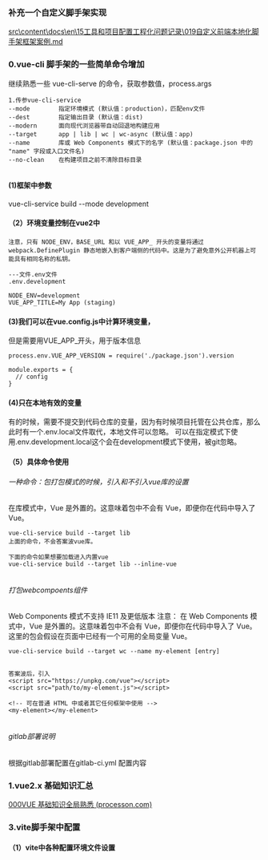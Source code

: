 
### 补充一个自定义脚手架实现
[src\content\docs\en\15工具和项目配置工程化问题记录\019自定义前端本地化脚手架框架案例.md](src\content\docs\en\15工具和项目配置工程化问题记录\019自定义前端本地化脚手架框架案例.md)

### 0.vue-cli 脚手架的一些简单命令增加

继续熟悉一些 vue-cli-serve 的命令，获取参数值，process.args


```
1.传参vue-cli-service
--mode        指定环境模式 (默认值：production)，匹配env文件
--dest        指定输出目录 (默认值：dist)
--modern      面向现代浏览器带自动回退地构建应用
--target      app | lib | wc | wc-async (默认值：app)
--name        库或 Web Components 模式下的名字 (默认值：package.json 中的 "name" 字段或入口文件名)
--no-clean    在构建项目之前不清除目标目录


```

#### (1)框架中参数
vue-cli-service build --mode development


#### （2）环境变量控制在vue2中
~~~
注意，只有 NODE_ENV，BASE_URL 和以 VUE_APP_ 开头的变量将通过 webpack.DefinePlugin 静态地嵌入到客户端侧的代码中。这是为了避免意外公开机器上可能具有相同名称的私钥。

---文件.env文件
.env.development

NODE_ENV=development
VUE_APP_TITLE=My App (staging)

~~~

#### (3)我们可以在vue.config.js中计算环境变量，
但是需要用VUE_APP_开头，用于版本信息

~~~
process.env.VUE_APP_VERSION = require('./package.json').version

module.exports = {
  // config
}

~~~

#### (4)只在本地有效的变量
有的时候，需要不提交到代码仓库的变量，因为有时候项目托管在公共仓库，那么此时有一个.env.local文件取代，本地文件可以忽略。
可以在指定模式下使用.env.development.local这个会在development模式下使用，被git忽略。

#### （5）具体命令使用
###### 一种命令：包打包模式的时候，引入和不引入vue库的设置
在库模式中，Vue 是外置的。这意味着包中不会有 Vue，即便你在代码中导入了 Vue。
~~~
vue-cli-service build --target lib
上面的命令，不会答案波vue库。

下面的命令如果想要加载进入内置vue
vue-cli-service build --target lib --inline-vue


~~~

###### 打包webcompoents组件
Web Components 模式不支持 IE11 及更低版本
注意：
在 Web Components 模式中，Vue 是外置的。这意味着包中不会有 Vue，即便你在代码中导入了 Vue。这里的包会假设在页面中已经有一个可用的全局变量 Vue。
~~~
vue-cli-service build --target wc --name my-element [entry]


答案波后，引入
<script src="https://unpkg.com/vue"></script>
<script src="path/to/my-element.js"></script>

<!-- 可在普通 HTML 中或者其它任何框架中使用 -->
<my-element></my-element>


~~~

###### gitlab部署说明

根据gitlab部署配置在gitlab-ci.yml
配置内容



### 1.vue2.x 基础知识汇总

[000VUE 基础知识全局熟悉 (processon.com)](https://www.processon.com/mindmap/60d132a36376892d4918b734)



### 3.vite脚手架中配置

#### （1）vite中各种配置环境文件设置

